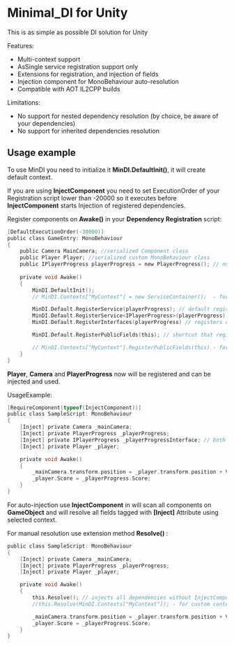 # Minimal_DI for Unity

This is as simple as possible DI solution for Unity

Features:
- Multi-context support
- AsSingle service registration support only
- Extensions for registration, and injection of fields
- Injection component for MonoBehaviour auto-resolution
- Compatible with AOT IL2CPP builds

Limitations:
- No support for nested dependency resolution (by choice, be aware of your dependencies)
- No support for inherited dependencies resolution

## Usage example

To use MinDI you need to initialize it **MinDI.DefaultInit()**, it will create default context.

If you are using **InjectComponent** you need to set ExecutionOrder of your Registration script lower than -20000 so it executes before **InjectComponent** starts Injection of registered dependencies.

Register components on **Awake()** in your **Dependency Registration** script:

```c
[DefaultExecutionOrder(-30000)] 
public class GameEntry: MonoBehaviour
{
    public Camera MainCamera; //serialized Component class
    public Player Player; //serialized custom MonoBehaviour class
    public IPlayerProgress playerProgress = new PlayerProgress(); // non-serialized non-MonoMehaviour class
   
    private void Awake()
    {
        MinDI.DefaultInit();
        // MinDI.Contexts["MyContext"] = new ServiceContainer();  - for custom context

        MinDI.Default.RegisterService(playerProgress); // default registration
        MinDI.Default.RegisterService<IPlayerProgress>(playerProgress); // register as interface
        MinDI.Default.RegisterInterfaces(playerProgress) // registers object for all interfaces it implements

        MinDI.Default.RegisterPublicFields(this); // shortcut that registers all public fields and their interfaces on this object

        // MinDI.Contexts["MyContext"].RegisterPublicFields(this) - for custom context
    }
}
```
**Player**, **Camera** and **PlayerProgress** now will be registered and can be injected and used.

UsageExample:
```c
[RequireComponent(typeof(InjectComponent))] 
public class SampleScript: MonoBehaviour
{
    [Inject] private Camera _mainCamera;
    [Inject] private PlayerProgress _playerProgress;
    [Inject] private IPlayerProgress _playerProgressInterface; // both can be used
    [Inject] private Player _player;

    private void Awake()
    {
        _mainCamera.transform.position = _player.transform.position + Vector3.up*10;
        _player.Score = _playerProgress.Score;
    }
}
```
For auto-injection use **InjectComponent** in will scan all components on **GameObject** and will resolve all fields tagged with **[Inject]** Attribute using selected context.

For manual resolution use extension method **Resolve()** :

```c
public class SampleScript: MonoBehaviour
{
    [Inject] private Camera _mainCamera;
    [Inject] private PlayerProgress _playerProgress;
    [Inject] private Player _player;

    private void Awake()
    {
        this.Resolve(); // injects all dependencies without InjectComponent
        //this.Resolve(MinDI.Contexts["MyContext"]); - for custom context

        _mainCamera.transform.position = _player.transform.position + Vector3.up * 10;
        _player.Score = _playerProgress.Score;
    }
}

